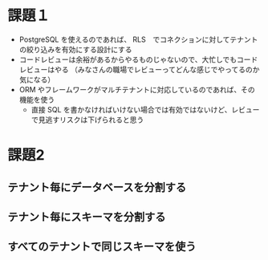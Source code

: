 # 課題１
* PostgreSQL を使えるのであれば、 RLS　でコネクションに対してテナントの絞り込みを有効にする設計にする
* コードレビューは余裕があるからやるものじゃないので、大忙しでもコードレビューはやる （みなさんの職場でレビューってどんな感じでやってるのか気になる）
* ORM やフレームワークがマルチテナントに対応しているのであれば、その機能を使う
  * 直接 SQL を書かなければいけない場合では有効ではないけど、レビューで見逃すリスクは下げられると思う

# 課題2
## テナント毎にデータベースを分割する


## テナント毎にスキーマを分割する


## すべてのテナントで同じスキーマを使う
